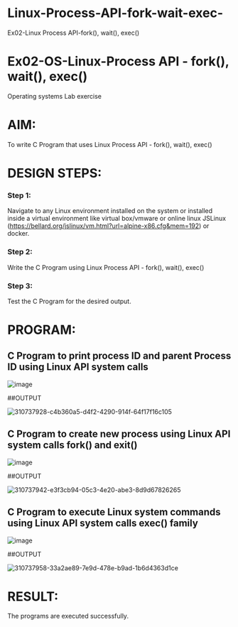 # Linux-Process-API-fork-wait-exec-
Ex02-Linux Process API-fork(), wait(), exec()
# Ex02-OS-Linux-Process API - fork(), wait(), exec()
Operating systems Lab exercise


# AIM:
To write C Program that uses Linux Process API - fork(), wait(), exec()

# DESIGN STEPS:

### Step 1:

Navigate to any Linux environment installed on the system or installed inside a virtual environment like virtual box/vmware or online linux JSLinux (https://bellard.org/jslinux/vm.html?url=alpine-x86.cfg&mem=192) or docker.

### Step 2:

Write the C Program using Linux Process API - fork(), wait(), exec()

### Step 3:

Test the C Program for the desired output. 

# PROGRAM:

## C Program to print process ID and parent Process ID using Linux API system calls

![image](https://github.com/user-attachments/assets/485cd38a-ad4e-4be0-a5e8-391f33061a80)

##OUTPUT

![310737928-c4b360a5-d4f2-4290-914f-64f17f16c105](https://github.com/user-attachments/assets/d0c20aee-ac3b-40aa-b5b2-63e223253831)

## C Program to create new process using Linux API system calls fork() and exit()

![image](https://github.com/user-attachments/assets/979b74a1-6b4e-4597-8fde-996fc86d3db8)


##OUTPUT

![310737942-e3f3cb94-05c3-4e20-abe3-8d9d67826265](https://github.com/user-attachments/assets/3a7f6ce8-64a0-4c16-93c4-0a4c8e3da126)


## C Program to execute Linux system commands using Linux API system calls exec() family

![image](https://github.com/user-attachments/assets/59be9b2f-8afa-4114-adbe-a85eeeb23b3c)


##OUTPUT


![310737958-33a2ae89-7e9d-478e-b9ad-1b6d4363d1ce](https://github.com/user-attachments/assets/9b8dc3d1-5550-4a1a-9f1a-91aaafd96b9a)


# RESULT:
The programs are executed successfully.
